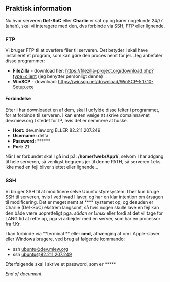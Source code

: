 ## Praktisk information

Nu hvor serveren **De1-SoC** eller **Charlie** er sat op og kører nogelunde 24//7 (ahah), skal vi interagere med den, dvs forbinde via SSH, FTP eller lignende.

### FTP
Vi bruger FTP til at overføre filer til serveren. Det betyder I skal have installeret et program, som kan gøre den proces nemt for jer. Jeg anbefaler disse programmer:
- **FileZilla** - download her: https://filezilla-project.org/download.php?type=client (jeg benytter personligt denne)
- **WinSCP**  - download: https://winscp.net/download/WinSCP-5.17.10-Setup.exe

#### Forbindelse
Efter I har downloadet en af dem, skal I udfylde disse felter i programmet, for at forbinde til serveren. I kan enten vælge at skrive domainnavnet dev.miew.org I stedet for IP, hvis det er nemmere at huske.
- **Host:** dev.miew.org ELLER 82.211.207.249 
- **Username:** delta
- **Password:** \*\*\*\*\*\*
- **Port:** 21

Når I er forbundet skal I gå ind på: **/home/fweb/App1/**, selvom I har adgang til hele serveren, så venligst begræns jer til denne PATH, så serveren f.eks ikke med en fejl bliver slettet eller lignende...

### SSH

Vi bruger SSH til at modificere selve Ubuntu styresystem. I bør kun bruge SSH til serveren, hvis I ved hvad I laver, og har en klar intention om årsagen til modificering.  Det er meget nemt at \*\*\*\* systemet op, og desuden er Charlie (De1-SoC) ekstrem langsomt, så hvis nogen skulle lave en fejl kan den både være uopretteligt pga. *sådan er Linux* eller fordi at det vil tage for LANG tid at rette op, pga vi arbejder med en server, som har en processor fra f.Kr.

I kan forbinde via **terminal ** eller **cmd,** afhænging af om i Apple-slaver eller Windows brugere, ved brug af følgende kommando:

- ssh ubuntu@dev.miew.org 
- ssh ubuntu@82.211.207.249

Efterfølgende skal I skrive et password, som er \*\*\*\*\*

*End of document.*




